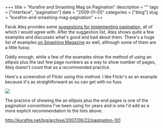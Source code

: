 +++
title = "Kurafire and Smashing Mag on Pagination"
description = ""
tags = ["interface", "pagination"]
date = "2009-01-05"
categories = ["blog"]
slug = "kurafire-and-smashing-mag-pagination"
+++



<p>Faruk Ateş provides some <a href="http://kurafire.net/log/archive/2007/06/22/pagination-101">suggestions for implementing pagination</a>, all of which I would agree with. After the suggestion list, Ateş shows quite a few examples and discusses what's good and bad about them. There's a huge list of examples <a href="http://www.smashingmagazine.com/2007/11/16/pagination-gallery-examples-and-good-practices/">on Smashing Magazine</a> as well, although some of them are a little fussy.</p>
<p>Oddly enough, while a few of the examples show the method of using an ellipsis plus the last few page numbers as a way to show number of pages, Ateş doesn't count that as a recommended practice. </p>
<p>Here's a screenshot of Flickr using this method. I like Flickr's as an example because it's as straightforward as ou can get with no fuss. </p>
<div class="notebook-image"><img src="http://s3.amazonaws.com/konigi/interface/flickr-pagination-2.png" /></div>
<p>The practice of showing the an ellipsis plus the end pages is one of the pagination conventions I've been using for years and is one I'd add as a more explicit recommendation to the lists above.</p>
    
  <a href="http://kurafire.net/log/archive/2007/06/22/pagination-101">http://kurafire.net/log/archive/2007/06/22/pagination-101</a>
